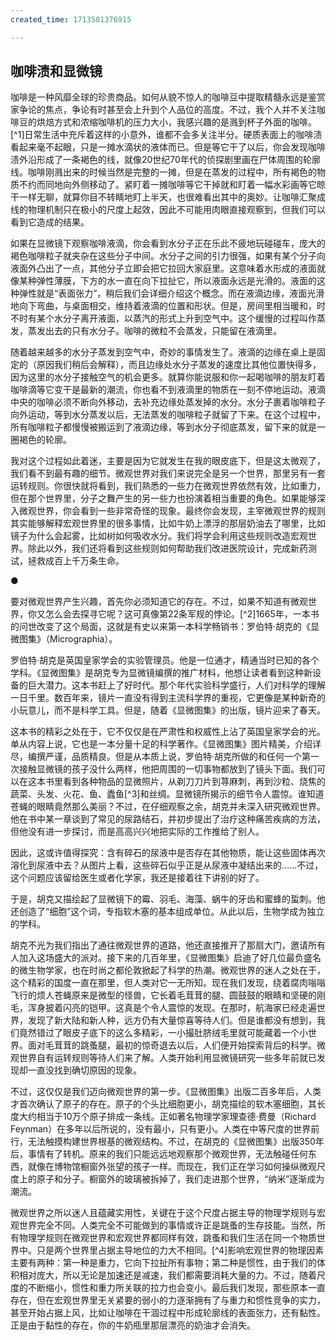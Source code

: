 ```yaml
---
created_time: 1713501376915

---
```

   

## 咖啡渍和显微镜

咖啡是一种风靡全球的珍贵商品。如何从貌不惊人的咖啡豆中提取精髓永远是鉴赏家争论的焦点，争论有时甚至会上升到个人品位的高度。不过，我个人并不关注咖啡豆的烘焙方式和浓缩咖啡机的压力大小，我感兴趣的是溅到杯子外面的咖啡。[^1]日常生活中充斥着这样的小意外，谁都不会多关注半分。硬质表面上的咖啡渍看起来毫不起眼，只是一摊水滴状的液体而已。但是等它干了以后，你会发现咖啡渍外沿形成了一条褐色的线，就像20世纪70年代的侦探剧里画在尸体周围的轮廓线。咖啡刚溅出来的时候当然是完整的一摊，但是在蒸发的过程中，所有褐色的物质不约而同地向外侧移动了。紧盯着一摊咖啡等它干掉就和盯着一幅水彩画等它晾干一样无聊，就算你目不转睛地盯上半天，也很难看出其中的奥妙。让咖啡汇聚成线的物理机制只在极小的尺度上起效，因此不可能用肉眼直接观察到，但我们可以看到它造成的结果。

如果在显微镜下观察咖啡液滴，你会看到水分子正在乐此不疲地玩碰碰车，庞大的褐色咖啡粒子就夹杂在这些分子中间。水分子之间的引力很强，如果有某个分子向液面外凸出了一点，其他分子立即会把它拉回大家庭里。这意味着水形成的液面就像某种弹性薄膜，下方的水一直在向下拉扯它，所以液面永远是光滑的。液面的这种弹性就是“表面张力”，稍后我们会详细介绍这个概念。而在液滴边缘，液面光滑地向下弯曲，与桌面相交，维持着液滴的位置和形状。但是，房间里相当暖和，时不时有某个水分子离开液面，以蒸汽的形式上升到空气中。这个缓慢的过程叫作蒸发，蒸发出去的只有水分子。咖啡的微粒不会蒸发，只能留在液滴里。

随着越来越多的水分子蒸发到空气中，奇妙的事情发生了。液滴的边缘在桌上是固定的（原因我们稍后会解释），而且边缘处水分子蒸发的速度比其他位置快得多，因为这里的水分子接触空气的机会更多。就算你能说服和你一起喝咖啡的朋友盯着咖啡滴等它变干是最新的潮流，你也看不到液滴里的物质在一刻不停地运动。液滴中央的咖啡必须不断向外移动，去补充边缘处蒸发掉的水分。水分子裹着咖啡粒子向外运动，等到水分蒸发以后，无法蒸发的咖啡粒子就留了下来。在这个过程中，所有咖啡粒子都慢慢被搬运到了液滴边缘，等到水分子彻底蒸发，留下来的就是一圈褐色的轮廓。

我对这个过程如此着迷，主要是因为它就发生在我的眼皮底下，但是这太微观了，我们看不到最有趣的细节。微观世界对我们来说完全是另一个世界，那里另有一套运转规则。你很快就将看到，我们熟悉的一些力在微观世界依然有效，比如重力，但在那个世界里，分子之舞产生的另一些力也扮演着相当重要的角色。如果能够深入微观世界，你会看到一些非常奇怪的现象。最终你会发现，主宰微观世界的规则其实能够解释宏观世界里的很多事情，比如牛奶上漂浮的那层奶油去了哪里，比如镜子为什么会起雾，比如树如何吸收水分。我们将学会利用这些规则改造宏观世界。除此以外，我们还将看到这些规则如何帮助我们改进医院设计，完成新药测试，拯救成百上千万条生命。

●

要对微观世界产生兴趣，首先你必须知道它的存在。不过，如果不知道有微观世界，你又怎么会去探寻它呢？这可真像第22条军规的悖论。[^2]1665年，一本书的问世改变了这个局面，这就是有史以来第一本科学畅销书：罗伯特·胡克的《显微图集》（Micrographia）。

罗伯特·胡克是英国皇家学会的实验管理员。他是一位通才，精通当时已知的各个学科。《显微图集》是胡克专为显微镜编撰的推广材料，他想让读者看到这种新设备的巨大潜力。这本书赶上了好时代。那个年代实验科学盛行，人们对科学的理解一日千里。数百年来，镜片一直没有得到主流科学界的重视，它更像是某种新奇的小玩意儿，而不是科学工具。但是，随着《显微图集》的出版，镜片迎来了春天。

这本书的精彩之处在于，它不仅仅是在严肃性和权威性上沾了英国皇家学会的光。单从内容上说，它也是一本分量十足的科学著作。《显微图集》图片精美，介绍详尽，编撰严谨，品质精良。但是从本质上说，罗伯特·胡克所做的和任何一个第一次接触显微镜的孩子没什么两样，他把周围的一切事物都放到了镜头下面。我们可以在这本书里看到各种物品的显微照片，从剃刀刀片到荨麻刺，再到沙粒、烧焦的蔬菜、头发、火花、鱼、蠹鱼[^3]和丝绸。显微镜所揭示的细节令人震惊。谁知道苍蝇的眼睛竟然那么美丽？不过，在仔细观察之余，胡克并未深入研究微观世界。他在书中某一章谈到了常见的尿路结石，并初步提出了治疗这种痛苦疾病的方法，但他没有进一步探讨，而是高高兴兴地把实际的工作推给了别人。

  

因此，这或许值得探究：含有碎石的尿液中是否存在其他物质，能让这些固体再次溶化到尿液中去？从图片上看，这些碎石似乎正是从尿液中凝结出来的……不过，这个问题应该留给医生或者化学家，我还是接着往下讲别的好了。

  

于是，胡克又描绘起了显微镜下的霉、羽毛、海藻、蜗牛的牙齿和蜜蜂的蜇刺。他还创造了“细胞”这个词，专指软木塞的基本组成单位。从此以后，生物学成为独立的学科。

胡克不光为我们指出了通往微观世界的道路，他还直接推开了那扇大门，邀请所有人加入这场盛大的派对。接下来的几百年里，《显微图集》启迪了好几位最负盛名的微生物学家，也在时尚之都伦敦掀起了科学的热潮。微观世界的迷人之处在于，这个精彩的国度一直在那里，但人类对它一无所知。现在我们发现，绕着腐肉嗡嗡飞行的烦人苍蝇原来是微型的怪兽，它长着毛茸茸的腿、圆鼓鼓的眼睛和坚硬的刚毛，浑身披着闪亮的铠甲。这真是个令人震惊的发现。在那时，航海家已经走遍世界，发现了新大陆和新人种，远方仍有大量惊喜等待人们。但是谁都没有想到，我们竟然错过了眼皮子底下的这么多精彩，一小撮肚脐绒毛里就可能藏着一个小世界。面对毛茸茸的跳蚤腿，最初的惊奇退去以后，人们便开始探索背后的科学。微观世界自有运转规则等待人们来了解。人类开始利用显微镜研究一些多年前就已发现却一直没找到确切原因的现象。

不过，这仅仅是我们迈向微观世界的第一步。《显微图集》出版二百多年后，人类才首次确认了原子的存在。原子的个头比细胞更小，胡克描绘的软木塞细胞，其长度大约相当于10万个原子排成一条线。正如著名物理学家理查德·费曼（Richard Feynman）在多年以后所说的，没有最小，只有更小。人类在中等尺度的世界前行，无法触摸构建世界根基的微观结构。不过，在胡克的《显微图集》出版350年后，事情有了转机。原来的我们只能远远地观察那个微观世界，无法触碰任何东西，就像在博物馆橱窗外张望的孩子一样。而现在，我们正在学习如何操纵微观尺度上的原子和分子。橱窗外的玻璃被拆掉了，我们走进那个世界，“纳米”逐渐成为潮流。

微观世界之所以迷人且蕴藏实用性，关键在于这个尺度占据主导的物理学规则与宏观世界完全不同。人类完全不可能做到的事情或许正是跳蚤的生存技能。当然，所有物理学规则在微观世界和宏观世界都同样有效，跳蚤和我们生活在同一个物质世界中。只是两个世界里占据主导地位的力大不相同。[^4]影响宏观世界的物理因素主要有两种：第一种是重力，它向下拉扯所有事物；第二种是惯性，由于我们的体积相对庞大，所以无论是加速还是减速，我们都需要消耗大量的力。不过，随着尺度的不断缩小，惯性和重力所关联的拉力也会变小。最后我们发现，那些原本一直存在，但在宏观世界里无关紧要的弱小的力逐渐拥有了与重力和惯性竞争的实力，甚至开始占据上风，比如让咖啡在干涸过程中形成轮廓线的表面张力，还有黏性。正是由于黏性的存在，你的牛奶瓶里那层漂亮的奶油才会消失。
